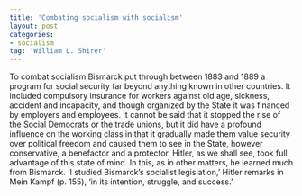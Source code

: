 ```yaml
---
title: 'Combating socialism with socialism'
layout: post
categories:
- socialism
tag: 'William L. Shirer'
---
```


To combat socialism Bismarck put through between 1883 and 1889 a program for social security far beyond anything known in other countries. It included compulsory insurance for workers against old age, sickness, accident and incapacity, and though organized by the State it was financed by employers and employees. It cannot be said that it stopped the rise of the Social Democrats or the trade unions, but it did have a profound influence on the working class in that it gradually made them value security over political freedom and caused them to see in the State, however conservative, a benefactor and a protector. Hitler, as we shall see, took full advantage of this state of mind. In this, as in other matters, he learned much from Bismarck. ‘I studied Bismarck’s socialist legislation,’ Hitler remarks in Mein Kampf (p. 155), ‘in its intention, struggle, and success.’